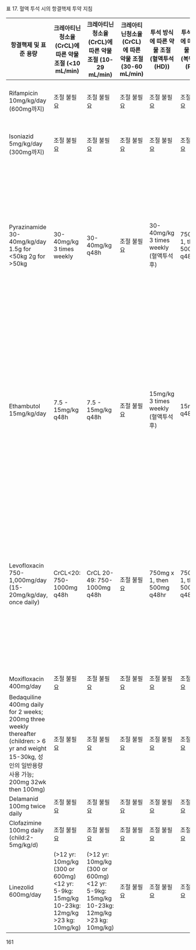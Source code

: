 표 17. 혈액 투석 시의 항결핵제 투약 지침

| 항결핵제 및 표준 용량 | 크레아티닌청소율(CrCL)에 따른 약물 조절 (<10 mL/min) | 크레아티닌청소율(CrCL)에 따른 약물 조절 (10-29 mL/min) | 크레아티닌청소율(CrCL)에 따른 약물 조절 (30-60 mL/min) | 투석 방식에 따른 약물 조절 (혈액투석 (HD)) | 투석 방식에 따른 약물 조절 (복막투석 (PD)) | 비고 |
|---|---|---|---|---|---|---|
| Rifampicin 10mg/kg/day (600mg까지) | 조절 불필요 | 조절 불필요 | 조절 불필요 | 조절 불필요 | 조절 불필요 | 약물상호작용주의: 예-tacrolimus, Cyclosporin 등 |
| Isoniazid 5mg/kg/day (300mg까지) | 조절 불필요 | 조절 불필요 | 조절 불필요 | 조절 불필요 | 조절 불필요 | 말초신경염 예방을 위해 pyridoxine 25mg/day 보조 사용 |
| Pyrazinamide 30-40mg/kg/day 1.5g for <50kg 2g for >50kg | 30-40mg/kg 3 times weekly | 30-40mg/kg q48h | 조절 불필요 | 30-40mg/kg 3 times weekly (혈액투석후) | 750mg x 1, then 500mg q48hr | 반감기: 55개월. 배설: 간담도, 신장. 주위하여 사용하고, TDM 고려. *ATS: 말간(mild to moderate)신기능 저하에서 용량조절 불필요 없으며, 중증 신기능 저하에서 유의할 것. *ATS: 신기능저하 시 용량조절 필요없음. |
| Ethambutol 15mg/kg/day | 7.5 - 15mg/kg q48h | 7.5 - 15mg/kg q48h | 조절 불필요 | 15mg/kg 3 times weekly (혈액투석후) | 15mg/kg q48h | 배설: 신장. 주위하여 사용하고, TDM 고려. 유의할 것. *ATS: 약(mild to moderate) 신기능 저하에서 용량조절이 불필요 없으나, 중증 신기능 저하에서는 사용하지 말것. *2022 WHO: CrCL<30 경우, 750-1000mg 3회/주. |
| Levofloxacin 750-1,000mg/day (15-20mg/kg/day, once daily) | CrCL<20: 750-1000mg q48h | CrCL 20-49: 750-1000mg q48h | 조절 불필요 | 750mg x 1, then 500mg q48hr | 750mg x 1, then 500mg q48hr | 배설: 신장. 주위하여 사용하고, TDM 고려. 배설: 신장. 신장암 환자에서는 특별히 독성에 유의할 것. 참고문헌: The Sanford guide. *ATS: 신기능저하 시 3회/주. *2022 WHO: CrCL<30 경우, 750-1000mg 3회/주. |
| Moxifloxacin 400mg/day | 조절 불필요 | 조절 불필요 | 조절 불필요 | 조절 불필요 | 조절 불필요 | 배설: 간담도, 일부 신장. |
| Bedaquiline 400mg daily for 2 weeks; 200mg three weekly thereafter (children: > 6 yr and weight 15-30kg, 성인의 일반용량 사용 가능; 200mg 32wk then 100mg) | 조절 불필요 | 조절 불필요 | 조절 불필요 | 조절 불필요 | 조절 불필요 | 배설: 간담도, 일부 신장. |
| Delamanid 100mg twice daily | 조절 불필요 | 조절 불필요 | 조절 불필요 | 조절 불필요 | 조절 불필요 | 배설: 간담도, 일부 신장. |
| Clofazimine 100mg daily (child:2-5mg/kg/d) | 조절 불필요 | 조절 불필요 | 조절 불필요 | 조절 불필요 | 조절 불필요 | 배설: 간담도, 일부 신장. |
| Linezolid 600mg/day | (>12 yr: 10mg/kg (300 or 600mg) <12 yr: 5-9kg: 15mg/kg 10-23kg: 12mg/kg >23 kg: 10mg/kg) | (>12 yr: 10mg/kg (300 or 600mg) <12 yr: 5-9kg: 15mg/kg 10-23kg: 12mg/kg >23 kg: 10mg/kg) | 조절 불필요 | 조절 불필요 | 조절 불필요 | 배설: 간담도, 일부 신장. 신부전 환자는 혈액학적 및 신경독성 증가하여 위험을 줄이기 위해 TDM 고려할 수 있음. |

<PAGE>161